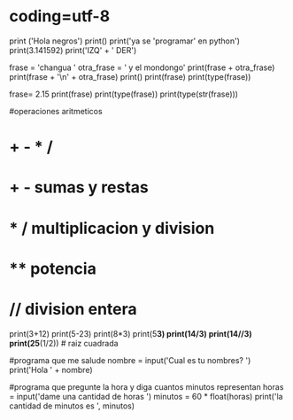 # coding=utf-8

print ('Hola negros')
print()
print('ya se \'programar\' en python')
print(3.141592)
print('IZQ' + ' DER')

frase = 'changua '
otra_frase = ' y el mondongo'
print(frase + otra_frase)
print(frase + '\n' + otra_frase)
print()
print(frase)
print(type(frase))

frase= 2.15
print(frase) 
print(type(frase))
print(type(str(frase)))

#operaciones aritmeticos
# + - * /
# + - sumas y restas
# * / multiplicacion y division
# ** potencia
# // division entera

print(3+12)
print(5-23)
print(8*3)
print(5**3)
print(14/3)
print(14//3) 
print(25**(1/2)) # raiz cuadrada

#programa que me salude
nombre = input('Cual es tu nombres? ')
print('Hola ' + nombre)

#programa que pregunte la hora y diga cuantos minutos representan
horas = input('dame una cantidad de horas ')
minutos = 60 * float(horas)
print('la cantidad de minutos es ', minutos)
